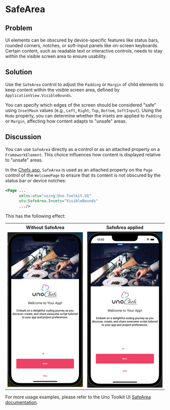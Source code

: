 # SafeArea
 
## Problem
 
UI elements can be obscured by device-specific features like status bars, rounded corners, notches, or soft-input panels like on-screen keyboards. Certain content, such as readable text or interactive controls, needs to stay within the visible screen area to ensure usability.
 
## Solution
 
Use the `SafeArea` control to adjust the `Padding` or `Margin` of child elements to keep content within the visible screen area, defined by `ApplicationView.VisibleBounds`.
 
You can specify which edges of the screen should be considered "safe" using `InsetMask` values (e.g., `Left`, `Right`, `Top`, `Bottom`, `SoftInput`). Using the `Mode` property, you can determine whether the insets are applied to `Padding` or `Margin`, affecting how content adapts to "unsafe" areas.
 
## Discussion
 
You can use `SafeArea` directly as a control or as an attached property on a `FrameworkElement`. This choice influences how content is displayed relative to "unsafe" areas.
 
In the [Chefs app](https://github.com/unoplatform/uno.chefs/blob/main/src/Chefs/Views/WelcomePage.xaml#L17), `SafeArea` is used as an attached property on the `Page` control of the `WelcomePage` to ensure that its content is not obscured by the status bar or device notches:
 
```xml
<Page ...
      xmlns:utu="using:Uno.Toolkit.UI"
      utu:SafeArea.Insets="VisibleBounds"
      .../>
```

This has the following effect:
<table>
  <tr>
    <th>Without SafeArea</th>
    <th>SafeArea applied</th>
  </tr>
  <tr>
   <td><img src="../assets/without-safearea.png" width="400px" alt="SafeArea not implemented"/></td>
   <td><img src="../assets/with-safearea.png" width="400px" alt="SafeArea implemented"/></td>
  </tr>
</table>

For more usage examples, please refer to the Uno Toolkit UI [SafeArea documentation](https://platform.uno/docs/articles/external/uno.toolkit.ui/doc/controls/SafeArea.html).





